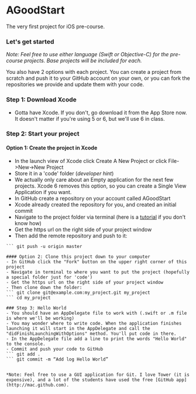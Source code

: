 AGoodStart
==========

The very first project for iOS pre-course.

### Let's get started

*Note: Feel free to use either language (Swift or Objective-C) for the pre-course projects. Base projects will be included for each.*

You also have 2 options with each project. You can create a project from scratch and push it to your GitHub account on your own, or you can fork the repositories we provide and update them with your code.

### Step 1: Download Xcode
- Gotta have Xcode. If you don't, go download it from the App Store now. It doesn't matter if you're using 5 or 6, but we'll use 6 in class. 

### Step 2: Start your project
#### Option 1: Create the project in Xcode
- In the launch view of Xcode click Create A New Project or click File->New->New Project
- Store it in a 'code' folder (*developer hint*)
- We actually only care about an Empty application for the next few projects. Xcode 6 removes this option, so you can create a Single View Application if you want.
- In GitHub create a repository on your account called AGoodStart
- Xcode already created the repository for you, and created an initial commit
- Navigate to the project folder via terminal (here is a [tutorial](http://computers.tutsplus.com/tutorials/navigating-the-terminal-a-gentle-introduction--mac-3855) if you don't know how)
- Get the https url on the right side of your project window
- Then add the remote repository and push to it:
``` git remote add origin git@example.com:my_project.git [this is your project url]
``` git push -u origin master

#### Option 2: Clone this project down to your computer
- In GitHub click the "Fork" button on the upper right corner of this project
- Navigate in terminal to where you want to put the project (hopefully a special folder just for 'code')
- Get the https url on the right side of your project window
- Then clone down the folder:
``` git clone git@example.com:my_project.git my_project
``` cd my_project

### Step 3: Hello World
- You should have an AppDelegate file to work with (.swift or .m file is where we'll be working)
- You may wonder where to write code. When the application finishes launching it will start in the AppDelegate and call the "didFinishLaunchingWithOptions" method. You'll put code in there.
- In the AppDelegate file add a line to print the words "Hello World" to the console.
- Commit and push your code to GitHub
``` git add .
``` git commit -m “Add log Hello World”


*Note: Feel free to use a GUI application for Git. I love Tower (it is expensive), and a lot of the students have used the free [GitHub app](http://mac.github.com).
